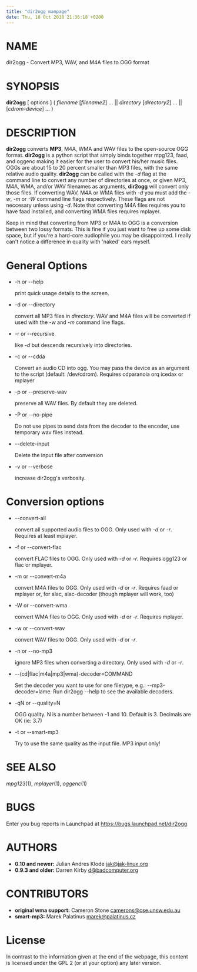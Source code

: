 ```yaml
---
title: "dir2ogg manpage"
date: Thu, 18 Oct 2018 21:36:18 +0200
---
```



# NAME

dir2ogg - Convert MP3, WAV, and M4A files to OGG format

# SYNOPSIS

__dir2ogg__ \[ options \] ( _filename_ [_filename2_] ... || _directory_ [_directory2_] ... || [_cdrom-device_] ... )

# DESCRIPTION

__dir2ogg__ converts __MP3__, M4A, WMA and WAV files to the open-source OGG format.
__dir2ogg__ is a python script that simply binds together mpg123, faad, and oggenc making it easier for the user to convert his/her music files.
OGGs are about 15 to 20 percent smaller than MP3 files, with the same relative audio quality.
__dir2ogg__ can be called with the _-d_ flag at the command line to convert any number of directories at once, or given MP3, M4A, WMA,
and/or WAV filenames as arguments, __dir2ogg__ will convert only those files. If converting WAV, M4A or WMA files with _-d_ you must add
the _-w_, _-m_ or _-W_ command line flags respectively. These flags are not neccesary unless using _-d_.
Note that converting M4A files requires you to have faad installed, and converting WMA files requires mplayer.

Keep in mind that converting from MP3 or M4A to OGG is a conversion between two lossy formats. This is fine if you just want to free up some disk space, but if you're a hard-core audiophile you may be disappointed. I really can't notice a difference in quality with 'naked' ears myself.

# General Options

* -h or --help

    print quick usage details to the screen.

* -d or --directory

    convert all MP3 files in _directory_. WAV and M4A files will be converted if used with the _-w_ and _-m_ command line flags.

* -r or --recursive

    like _-d_ but descends recursively into directories.


* -c or --cdda

    Convert an audio CD into ogg. You may pass the device as an argument to the script (default: /dev/cdrom). Requires cdparanoia orq icedax or mplayer


* -p or --preserve-wav

    preserve all WAV files. By default they are deleted.

* -P or --no-pipe

    Do not use pipes to send data from the decoder to the encoder, use temporary wav files instead.

* --delete-input

    Delete the input file after conversion


* -v or --verbose

    increase dir2ogg's verbosity.

# Conversion options

* --convert-all

    convert all supported audio files to OGG. Only used with _-d_ or _-r_. Requires at least mplayer.

* -f or --convert-flac

    convert FLAC files to OGG. Only used with _-d_ or _-r_. Requires ogg123 or flac or mplayer.

* -m or --convert-m4a

    convert M4A files to OGG. Only used with _-d_ or _-r_. Requires faad or mplayer or, for alac, alac-decoder (though mplayer will work, too)

* -W or --convert-wma

    convert WMA files to OGG. Only used with _-d_ or _-r_. Requires mplayer.

* -w or --convert-wav

    convert WAV files to OGG. Only used with _-d_ or _-r_.

* -n or --no-mp3

    ignore MP3 files when converting a directory. Only used with _-d_ or _-r_.

* --(cd|flac|m4a|mp3|wma)-decoder=COMMAND

    Set the decoder you want to use for one filetype, e.g.: --mp3-decoder=lame.
    Run dir2ogg --help to see the available decoders.

* -qN or --quality=N

    OGG quality. N is a number between -1 and 10. Default is 3. Decimals are OK (ie: 3.7)

* -t or --smart-mp3

    Try to use the same quality as the input file. MP3 input only!

# SEE ALSO

*mpg123*(1),  *mplayer*(1), *oggenc*(1)

# BUGS

Enter you bug reports in Launchpad at <https://bugs.launchpad.net/dir2ogg>

# AUTHORS

* __0.10 and newer:__  Julian Andres Klode <jak@jak-linux.org>
* __0.9.3 and older:__ Darren Kirby <d@badcomputer.org>

# CONTRIBUTORS

* __original wma support:__ Cameron Stone <camerons@cse.unsw.edu.au>
* __smart-mp3:__ Marek Palatinus <marek@palatinus.cz>

# License

In contrast to the information given at the end of the webpage, this content
is licensed under the GPL 2 (or at your option) any later version.

